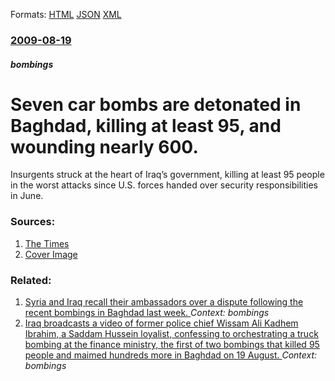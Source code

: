 
Formats: [HTML](/news/2009/08/19/seven-car-bombs-are-detonated-in-baghdad-killing-at-least-95-and-wounding-nearly-600.html)  [JSON](/news/2009/08/19/seven-car-bombs-are-detonated-in-baghdad-killing-at-least-95-and-wounding-nearly-600.json)  [XML](/news/2009/08/19/seven-car-bombs-are-detonated-in-baghdad-killing-at-least-95-and-wounding-nearly-600.xml)  

### [2009-08-19](/news/2009/08/19/index.md)

##### bombings
#  Seven car bombs are detonated in Baghdad, killing at least 95, and wounding nearly 600. 

Insurgents struck at the heart of Iraq’s government, killing at least 95 people in the worst attacks since U.S. forces handed over security responsibilities in June.


### Sources:

1. [The Times](https://www.nytimes.com/2009/08/20/world/middleeast/20iraq.html?hp)
1. [Cover Image](https://static01.nyt.com/images/icons/t_logo_291_black.png)

### Related:

1. [ Syria and Iraq recall their ambassadors over a dispute following the recent bombings in Baghdad last week. ](/news/2009/08/25/syria-and-iraq-recall-their-ambassadors-over-a-dispute-following-the-recent-bombings-in-baghdad-last-week.md) _Context: bombings_
2. [ Iraq broadcasts a video of former police chief Wissam Ali Kadhem Ibrahim, a Saddam Hussein loyalist, confessing to orchestrating a truck bombing at the finance ministry, the first of two bombings that killed 95 people and maimed hundreds more in Baghdad on 19 August. ](/news/2009/08/23/iraq-broadcasts-a-video-of-former-police-chief-wissam-ali-kadhem-ibrahim-a-saddam-hussein-loyalist-confessing-to-orchestrating-a-truck-bo.md) _Context: bombings_
